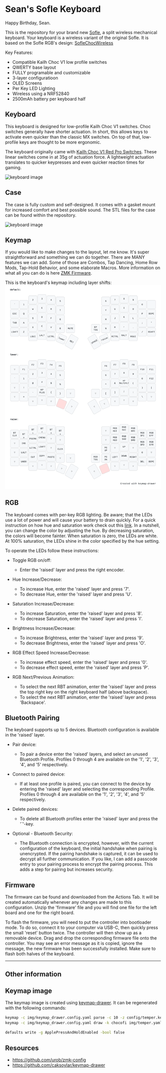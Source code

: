 Sean's Sofle Keyboard
=============== 

Happy Birthday, Sean.

This is the repository for your brand new [Sofle](https://github.com/josefadamcik/SofleKeyboard), a split wireless
mechanical keyboard. Your keyboard is a wireless variant of the original Sofle. It is based on the Sofle RGB's design: [SofleChocWireless](https://github.com/josefadamcik/SofleKeyboard)

Key Features:
 * Compatible Kailh Choc V1 low profile switches
 * QWERTY base layout
 * FULLY programable and customizable
 * 3-layer configuratioon
 * OLED Screens
 * Per Key LED Lighting
 * Wireless using a NRF52840
 * 2500mAh battery per keyboard half
 

## Keyboard

This keyboard is designed for low-profile Kailh Choc V1 switches. Choc switches generally have shorter actuation. In short, this allows keys to activate even quicker than the classic MX switches. On top of that, low-profile keys are thought to be more ergonomic. 

The keyboard originally came with [Kailh Choc V1 Red Pro Switches](https://www.littlekeyboards.com/products/kailh-choc-pro-low-profile-switches?variant=32328459681859). These linear switches come in at 35g of actuation force. A lightweight actuation translates to quicker keypresses and even quicker reaction times for gaming. 

![keyboard image](img/seankeeb.jpg)

## Case
The case is fully custom and self-designed. It comes with a gasket mount for increased comfort and best possible sound.
The STL files for the case can be found within the repository.

![keyboard image](img/seankeebback.jpg)

## Keymap
If you would like to make changes to the layout, let me know. It's super straightforward and something we can do together. There are MANY features we can add. Some of those are Combos, Tap Dancing, Home Row Mods, Tap-Hold Behavior, and some elaborate Macros. 
More information on what all you can do is here [ZMK Firmware](https://zmk.dev/). 

This is the keyboard's keymap including layer shifts:
![keymap image](img/sofle.svg)


## RGB
The keyboard comes with per-key RGB lighting. 
Be aware; that the LEDs use a lot of power and will cause your battery to drain quickly.
For a quick instruction on how hue and saturation work check out this [link](http://www.differencebetween.net/miscellaneous/difference-between-hue-and-saturation/).
In a nutshell, you can change the color by adjusting the hue. 
By decreasing saturation, the colors will become fainter. When saturation is zero, the LEDs are white. At 100% saturation, the LEDs shine in the color specified by the hue setting.

To operate the LEDs follow these instructions:

* Toggle RGB on/off:
  * Enter the 'raised' layer and press the right encoder.

* Hue Increase/Decrease:
  * To increase Hue, enter the 'raised' layer and press '7'.
  * To decrease Hue, enter the 'raised' layer and press 'U'.

* Saturation Increase/Decrease:
  * To increase Saturation, enter the 'raised' layer and press '8'.
  * To decrease Saturation, enter the 'raised' layer and press 'I'.

* Brightness Increase/Decrease:
  * To increase Brightness, enter the 'raised' layer and press '9'.
  * To decrease Brightness, enter the 'raised' layer and press 'O'.

* RGB Effect Speed Increase/Decrease:
  * To increase effect speed, enter the 'raised' layer and press '0'.
  * To decrease effect speed, enter the 'raised' layer and press 'P'.

* RGB Next/Previous Animation:
  * To select the next RBT animation, enter the 'raised' layer and press the top right key on the right keyboard half (above backspace).
  * To select the next RBT animation, enter the 'raised' layer and press 'Backspace'.


## Bluetooth Pairing
The keyboard supports up to 5 devices. Bluetooth configuration is available in the 'raised' layer. 

* Pair device:
  * To pair a device enter the 'raised' layers, and select an unused Bluetooth Profile. Profiles 0 through 4 are available on the '1', '2', '3', '4', and '5' respectively.

* Connect to paired device:
  * If at least one profile is paired, you can connect to the device by entering the 'raised' layer and selecting the corresponding Profile. Profiles 0 through 4 are available on the '1', '2', '3', '4', and '5' respectively.

* Delete paired devices:
  * To delete all Bluetooth profiles enter the 'raised' layer and press the '`'-key.

* Optional - Bluetooth Security:
  * The Bluetooth connection is encrypted, however, with the current configuration of the keyboard, the initial handshake when pairing is unencrypted. If the pairing handshake is captured, it can be used to decrypt all further communication. If you like, I can add a passcode entry to your pairing process to encrypt the pairing process. This adds a step for pairing but increases security.


## Firmware
The firmware can be found and downloaded from the Actions Tab. It will be created automatically whenever any changes are made to this configuration. Unzip the 'firmware' file and you will find one file for the left board and one for the right board.

To flash the firmware, you will need to put the controller into bootloader mode. To do so, connect it to your computer via USB-C, then quickly press the small 'reset' button twice. The controller will then show up as a removable device. Drag and drop the corresponding firmware file onto the controller. You may see an error message as it is copied, ignore the message, the new firmware has been successfully installed. Make sure to flash both halves of the keyboard.


______________________________________________________________________________________________
## Other information


## Keymap image

The keymap image is created using [keymap-drawer](https://github.com/caksoylar/keymap-drawer).
It can be regenerated with the following commands:

```sh
keymap -c img/keymap_drawer.config.yaml parse -c 10 -z config/temper.keymap > img/temper.yaml
keymap -c img/keymap_drawer.config.yaml draw -k chocofi img/temper.yaml > img/temper.svg
```

```sh
defaults write -g ApplePressAndHoldEnabled -bool false
```

## Resources

 * https://github.com/urob/zmk-config
 * https://github.com/caksoylar/keymap-drawer

